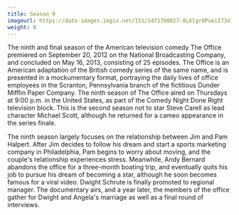 ```yaml
---
title: Season 9
imageurl: https://dato-images.imgix.net/151/1471788827-8L6lgr8PueiI73e1I78lazuLt5i.jpg?ixlib=rb-1.1.0&ch=DPR%2CWidth&auto=compress%2Cformat
weight: 9
---
```


The ninth and final season of the American television comedy The Office premiered on September 20, 2012 on the National Broadcasting Company, and concluded on May 16, 2013, consisting of 25 episodes. The Office is an American adaptation of the British comedy series of the same name, and is presented in a mockumentary format, portraying the daily lives of office employees in the Scranton, Pennsylvania branch of the fictitious Dunder Mifflin Paper Company. The ninth season of The Office aired on Thursdays at 9:00 p.m. in the United States, as part of the Comedy Night Done Right television block. This is the second season not to star Steve Carell as lead character Michael Scott, although he returned for a cameo appearance in the series finale.

The ninth season largely focuses on the relationship between Jim and Pam Halpert. After Jim decides to follow his dream and start a sports marketing company in Philadelphia, Pam begins to worry about moving, and the couple's relationship experiences stress. Meanwhile, Andy Bernard abandons the office for a three-month boating trip, and eventually quits his job to pursue his dream of becoming a star, although he soon becomes famous for a viral video. Dwight Schrute is finally promoted to regional manager. The documentary airs, and a year later, the members of the office gather for Dwight and Angela's marriage as well as a final round of interviews.